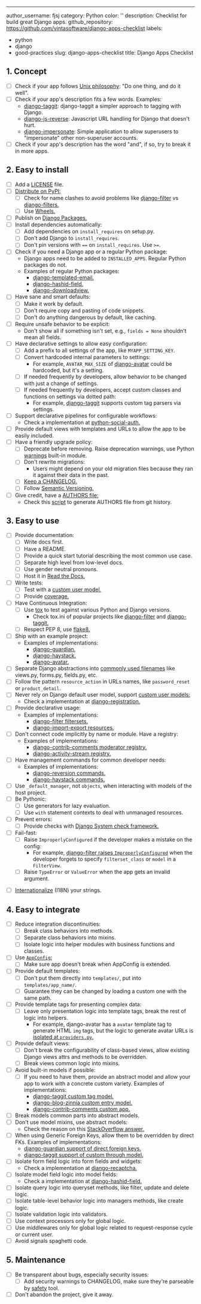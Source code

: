 ---
author_username: fjsj
category: Python
color: ''
description: Checklist for build great Django apps.
github_repository: https://github.com/vintasoftware/django-apps-checklist
labels:
- python
- django
- good-practices
slug: django-apps-checklist
title: Django Apps Checklist

## 1. Concept
  * [ ] Check if your app follows [Unix philosophy](https://en.wikipedia.org/wiki/Unix_philosophy): "Do one thing, and do it well".
  * [ ] Check if your app's description fits a few words. Examples:
    * [django-taggit](https://github.com/alex/django-taggit): django-taggit a simpler approach to tagging with Django.  
    * [django-js-reverse](https://github.com/ierror/django-js-reverse): Javascript URL handling for Django that doesn't hurt. 
    * [django-impersonate](https://bitbucket.org/petersanchez/django-impersonate): Simple application to allow superusers to "impersonate" other non-superuser accounts.  
  * [ ] Check if your app's description has the word "and", if so, try to break it in more apps.

## 2. Easy to install
  * [ ] Add a [LICENSE](https://choosealicense.com/) file.
  * [ ] [Distribute on PyPI:](https://packaging.python.org/distributing/)
    * [ ] Check for name clashes to avoid problems like [django-filter](https://pypi.python.org/pypi/django-filter) vs [django-filters.](https://pypi.python.org/pypi/django-filters)
    * [ ] Use [Wheels.](https://packaging.python.org/distributing/#wheels)
  * [ ] Publish on [Django Packages.](https://djangopackages.org/)
  * [ ] Install dependencies automatically:
    * [ ] Add dependencies on `install_requires` on setup.py.
    * [ ] Don't add Django to `install_requires`.
    * [ ] Don't pin versions with `==` on `install_requires`. Use `>=`.
  * [ ] Check if you need a Django app or a regular Python package:
    * Django apps need to be added to `INSTALLED_APPS`. Regular Python packages do not. 
    * Examples of regular Python packages:  
      * [django-templated-email.](https://github.com/vintasoftware/django-templated-email)
      * [django-hashid-field.](https://github.com/nshafer/django-hashid-field)  
      * [django-downloadview.](https://github.com/benoitbryon/django-downloadview)  
  * [ ] Have sane and smart defaults:
    * [ ] Make it work by default.
    * [ ] Don't require copy and pasting of code snippets.
    * [ ] Don't do anything dangerous by default, like caching.
  * [ ] Require unsafe behavior to be explicit:
    * Don't show all if something isn't set, e.g., `fields = None` shouldn't mean all fields.
  * [ ] Have declarative settings to allow easy configuration:
    * [ ] Add a prefix to all settings of the app, like `MYAPP_SETTING_KEY`.
    * [ ] Convert hardcoded internal parameters to settings:
      * For example, `AVATAR_MAX_SIZE` of [django-avatar](http://django-avatar.readthedocs.io/en/latest/#AVATAR_MAX_SIZE) could be hardcoded, but it's a setting.
    * [ ] If needed frequently by developers, allow behavior to be changed with just a change of settings.
    * [ ] If needed frequently by developers, accept custom classes and functions on settings via dotted path:
      * For example, [django-taggit](https://django-taggit.readthedocs.io/en/latest/custom_tagging.html#using-a-custom-tag-string-parser) supports custom tag parsers via settings.
  * [ ] Support declarative pipelines for configurable workflows:
    * Check a implementation at [python-social-auth.](http://python-social-auth-docs.readthedocs.io/en/latest/configuration/django.html#personalized-configuration)
  * [ ] Provide default views with templates and URLs to allow the app to be easily included.
  * [ ] Have a friendly upgrade policy:
    * [ ] Deprecate before removing. Raise deprecation warnings, use Python [warnings](https://docs.python.org/3/library/warnings.html) built-in module.
    * [ ] Don't rewrite migrations:
      * Users might depend on your old migration files because they ran it against their data in the past.
    * [ ] [Keep a CHANGELOG.](http://keepachangelog.com/)
    * [ ] Follow [Semantic Versioning.](http://semver.org/)
  * [ ] Give credit, have a [AUTHORS file:](https://github.com/django/django/blob/master/AUTHORS)
    * Check this [script](https://kev.inburke.com/kevin/easy-maintenance-of-your-authors-file/) to generate AUTHORS file from git history.

## 3. Easy to use
  * [ ] Provide documentation:
    * [ ] Write docs first.
    * [ ] Have a README.
    * [ ] Provide a quick start tutorial describing the most common use case.
    * [ ] Separate high level from low-level docs.
    * [ ] Use gender neutral pronouns.
    * [ ] Host it in [Read the Docs.](http://readthedocs.org/)
  * [ ] Write tests:
    * [ ] Test with a [custom user model.](https://docs.djangoproject.com/en/dev/topics/auth/customizing/#specifying-a-custom-user-model)
    * [ ] Provide [coverage.](http://coverage.readthedocs.io/en/latest/)
  * [ ] Have Continuous Integration:
    * [ ] Use [tox](https://tox.readthedocs.io/en/latest/) to test against various Python and Django versions.
      * Check tox.ini of popular projects like [django-filter](https://github.com/carltongibson/django-filter/blob/develop/tox.ini) and [django-taggit.](https://github.com/alex/django-taggit/blob/master/tox.ini)
    * [ ] Respect PEP 8, use [flake8.](https://gitlab.com/pycqa/flake8)
  * [ ] Ship with an example project:
    * Examples of implementations:  
      * [django-guardian.](https://github.com/django-guardian/django-guardian/tree/devel/example_project)
      * [django-haystack.](https://github.com/django-haystack/django-haystack/tree/master/example_project)
      * [django-avatar.](https://github.com/grantmcconnaughey/django-avatar/tree/master/test_proj)
  * [ ] Separate Django abstractions into [commonly used filenames](https://gist.github.com/fjsj/65ecfec09cfd2a684d53294d01677b9b) like views.py, forms.py, fields.py, etc.
  * [ ] Follow the pattern `resource_action` in URLs names, like `password_reset` or `product_detail`.
  * [ ] Never rely on Django default user model, support [custom user models:](https://docs.djangoproject.com/en/dev/topics/auth/customizing/#specifying-a-custom-user-model)
    * Check a implementation at [django-registration.](http://django-registration.readthedocs.io/en/latest/custom-user.html)
  * [ ] Provide declarative usage:
    * Examples of implementations:  
      * [django-filter filtersets.](https://django-filter.readthedocs.io/en/develop/guide/usage.html#generating-filters-with-meta-fields)   
      * [django-import-export resources.](http://django-import-export.readthedocs.io/en/latest/getting_started.html#advanced-data-manipulation)
  * [ ] Don't connect code implicitly by name or module. Have a registry:
    * Examples of implementations:  
      * [django-contrib-comments moderator registry.](http://django-contrib-comments.readthedocs.io/en/latest/moderation.html#module-django_comments.moderation)  
      * [django-activity-stream registry.](http://django-activity-stream.readthedocs.io/en/latest/configuration.html)
  * [ ] Have management commands for common developer needs:
    * Examples of implementations:  
      * [django-reversion commands.](http://django-reversion.readthedocs.io/en/latest/commands.html)  
      * [django-haystack commands.](http://django-haystack.readthedocs.io/en/latest/tutorial.html)
  * [ ] Use `_default_manager`, not `objects`, when interacting with models of the host project.
  * [ ] Be Pythonic:
    * [ ] Use generators for lazy evaluation.
    * [ ] Use `with` statement contexts to deal with unmanaged resources.
  * [ ] Prevent errors:
    * [ ] Provide checks with [Django System check framework.](https://docs.djangoproject.com/en/dev/topics/checks/)
  * [ ] Fail-fast:
    * [ ] Raise `ImproperlyConfigured` if the developer makes a mistake on the config:
      * For example, [django-filter raises `ImproperlyConfigured`](https://github.com/carltongibson/django-filter/blob/0883cb6b25cd3bb2fa337fb9c54f0a3d2159f676/django_filters/views.py#L18-L28) when the developer forgets to specify `filterset_class` or `model` in a `FilterView`.
    * [ ] Raise `TypeError` or `ValueError` when the app gets an invalid argument.

- [ ] [Internationalize](https://docs.djangoproject.com/en/dev/topics/i18n/translation/) (I18N) your strings.

## 4. Easy to integrate
  * [ ] Reduce integration discontinuities:
    * [ ] Break class behaviors into methods.
    * [ ] Separate class behaviors into mixins.
    * [ ] Isolate logic into helper modules with business functions and classes.
  * [ ] Use [`AppConfig`:](https://docs.djangoproject.com/en/dev/ref/applications/)
    * [ ] Make sure app doesn't break when AppConfig is extended.
  * [ ] Provide default templates:
    * [ ] Don't put them directly into `templates/`, put into `templates/app_name/`.
    * [ ] Guarantee they can be changed by loading a custom one with the same path.
  * [ ] Provide template tags for presenting complex data:
    * [ ] Leave only presentation logic into template tags, break the rest of logic into helpers.
      * For example, django-avatar has a `avatar` template tag to generate HTML `img` tags, but the logic to generate avatar URLs is [isolated at `providers.py`.](https://github.com/grantmcconnaughey/django-avatar/blob/master/avatar/providers.py)
  * [ ] Provide default views:
    * [ ] Don't break the configurability of class-based views, allow existing Django views attrs and methods to be overridden.
    * [ ] Break views common logic into mixins.
  * [ ] Avoid built-in models if possible:
    * [ ] If you need to have them, provide an abstract model and allow your app to work with a concrete custom variety. Examples of implementations:  
      * [django-taggit custom tag model.](https://django-taggit.readthedocs.io/en/latest/custom_tagging.html#custom-tag)  
      * [django-blog-zinnia custom entry model.](http://docs.django-blog-zinnia.com/en/develop/how-to/extending_entry_model.html)  
      * [django-contrib-comments custom app.](https://django-contrib-comments.readthedocs.io/en/latest/custom.html)
  * [ ] Break models common parts into abstract models.
  * [ ] Don't use model mixins, use abstract models:
    * Check the reason on this [StackOverflow answer.](http://stackoverflow.com/a/25817237/145349)
  * [ ] When using Generic Foreign Keys, allow them to be overridden by direct FKs. Examples of implementations:  
    * [django-guardian support of direct foreign keys.](http://django-guardian.readthedocs.io/en/latest/userguide/performance.html#direct-foreign-keys)  
    * [django-taggit support of custom through model.](https://django-taggit.readthedocs.io/en/latest/custom_tagging.html#custom-foreignkeys)
  * [ ] Isolate form field logic into form fields and widgets:
    * Check a implementation at [django-recaptcha.](https://github.com/praekelt/django-recaptcha)
  * [ ] Isolate model field logic into model fields:
    * Check a implementation at [django-hashid-field.](https://github.com/nshafer/django-hashid-field)
  * [ ] Isolate query logic into queryset methods, like filter, update and delete logic.
  * [ ] Isolate table-level behavior logic into managers methods, like create logic.
  * [ ] Isolate validation logic into validators.
  * [ ] Use context processors only for global logic.
  * [ ] Use middlewares only for global logic related to request-response cycle or current user.
  * [ ] Avoid signals spaghetti code.

## 5. Maintenance
  * [ ] Be transparent about bugs, especially security issues:
    * [ ] Add security warnings to CHANGELOG, make sure they're parseable by [safety](https://github.com/pyupio/safety) tool.
  * [ ] Don't abandon the project, give it away.
